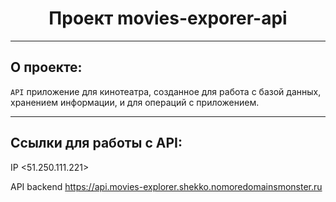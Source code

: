 <h1 align="center">Проект movies-exporer-api</h1>

---

## О проекте:

`API` приложение для кинотеатра, созданное для работа с базой данных, хранением информации, и для операций с приложением.

---

## Ссылки для работы с API:

IP <51.250.111.221>

API backend <a href="">https://api.movies-explorer.shekko.nomoredomainsmonster.ru</a>

